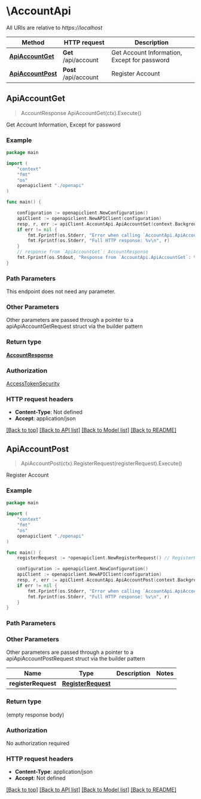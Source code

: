 # \AccountApi

All URIs are relative to *https://localhost*

Method | HTTP request | Description
------------- | ------------- | -------------
[**ApiAccountGet**](AccountApi.md#ApiAccountGet) | **Get** /api/account | Get Account Information, Except for password
[**ApiAccountPost**](AccountApi.md#ApiAccountPost) | **Post** /api/account | Register Account



## ApiAccountGet

> AccountResponse ApiAccountGet(ctx).Execute()

Get Account Information, Except for password



### Example

```go
package main

import (
    "context"
    "fmt"
    "os"
    openapiclient "./openapi"
)

func main() {

    configuration := openapiclient.NewConfiguration()
    apiClient := openapiclient.NewAPIClient(configuration)
    resp, r, err := apiClient.AccountApi.ApiAccountGet(context.Background()).Execute()
    if err != nil {
        fmt.Fprintf(os.Stderr, "Error when calling `AccountApi.ApiAccountGet``: %v\n", err)
        fmt.Fprintf(os.Stderr, "Full HTTP response: %v\n", r)
    }
    // response from `ApiAccountGet`: AccountResponse
    fmt.Fprintf(os.Stdout, "Response from `AccountApi.ApiAccountGet`: %v\n", resp)
}
```

### Path Parameters

This endpoint does not need any parameter.

### Other Parameters

Other parameters are passed through a pointer to a apiApiAccountGetRequest struct via the builder pattern


### Return type

[**AccountResponse**](AccountResponse.md)

### Authorization

[AccessTokenSecurity](../README.md#AccessTokenSecurity)

### HTTP request headers

- **Content-Type**: Not defined
- **Accept**: application/json

[[Back to top]](#) [[Back to API list]](../README.md#documentation-for-api-endpoints)
[[Back to Model list]](../README.md#documentation-for-models)
[[Back to README]](../README.md)


## ApiAccountPost

> ApiAccountPost(ctx).RegisterRequest(registerRequest).Execute()

Register Account



### Example

```go
package main

import (
    "context"
    "fmt"
    "os"
    openapiclient "./openapi"
)

func main() {
    registerRequest := *openapiclient.NewRegisterRequest() // RegisterRequest |  (optional)

    configuration := openapiclient.NewConfiguration()
    apiClient := openapiclient.NewAPIClient(configuration)
    resp, r, err := apiClient.AccountApi.ApiAccountPost(context.Background()).RegisterRequest(registerRequest).Execute()
    if err != nil {
        fmt.Fprintf(os.Stderr, "Error when calling `AccountApi.ApiAccountPost``: %v\n", err)
        fmt.Fprintf(os.Stderr, "Full HTTP response: %v\n", r)
    }
}
```

### Path Parameters



### Other Parameters

Other parameters are passed through a pointer to a apiApiAccountPostRequest struct via the builder pattern


Name | Type | Description  | Notes
------------- | ------------- | ------------- | -------------
 **registerRequest** | [**RegisterRequest**](RegisterRequest.md) |  | 

### Return type

 (empty response body)

### Authorization

No authorization required

### HTTP request headers

- **Content-Type**: application/json
- **Accept**: Not defined

[[Back to top]](#) [[Back to API list]](../README.md#documentation-for-api-endpoints)
[[Back to Model list]](../README.md#documentation-for-models)
[[Back to README]](../README.md)

